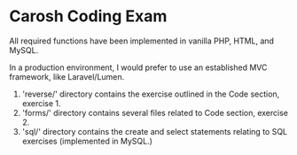 # Carosh Coding Exam

All required functions have been implemented in vanilla PHP, HTML, and MySQL.

In a production environment, I would prefer to use an established MVC framework, like Laravel/Lumen.

1. 'reverse/' directory contains the exercise outlined in the Code section, exercise 1.
2. 'forms/' directory contains several files related to Code section, exercise 2.
3. 'sql/' directory contains the create and select statements relating to SQL exercises (implemented in MySQL.)
